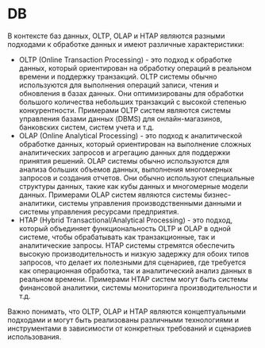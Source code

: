 # DB

В контексте баз данных, OLTP, OLAP и HTAP являются разными подходами к обработке данных и имеют различные характеристики:

- OLTP (Online Transaction Processing) - это подход к обработке данных, который ориентирован на обработку операций в реальном времени и поддержку транзакций. OLTP системы обычно используются для выполнения операций записи, чтения и обновления в базах данных. Они оптимизированы для обработки большого количества небольших транзакций с высокой степенью конкурентности. Примерами OLTP систем являются системы управления базами данных (DBMS) для онлайн-магазинов, банковских систем, систем учета и т.д.
- OLAP (Online Analytical Processing) - это подход к аналитической обработке данных, который ориентирован на выполнение сложных аналитических запросов и агрегацию данных для поддержки принятия решений. OLAP системы обычно используются для анализа больших объемов данных, выполнения многомерных запросов и создания отчетов. Они обычно используют специальные структуры данных, такие как кубы данных и многомерные модели данных. Примерами OLAP систем являются системы бизнес-аналитики, системы управления производственными данными и системы управления ресурсами предприятия.
- HTAP (Hybrid Transactional/Analytical Processing) - это подход, который объединяет функциональность OLTP и OLAP в одной системе, чтобы обрабатывать как транзакционные, так и аналитические запросы. HTAP системы стремятся обеспечить высокую производительность и низкую задержку для обоих типов запросов, что делает их полезными для сценариев, где требуется как операционная обработка, так и аналитический анализ данных в реальном времени. Примерами HTAP систем могут быть системы финансовой аналитики, системы мониторинга производительности и т.д.

Важно понимать, что OLTP, OLAP и HTAP являются концептуальными подходами и могут быть реализованы различными технологиями и инструментами в зависимости от конкретных требований и сценариев использования.
